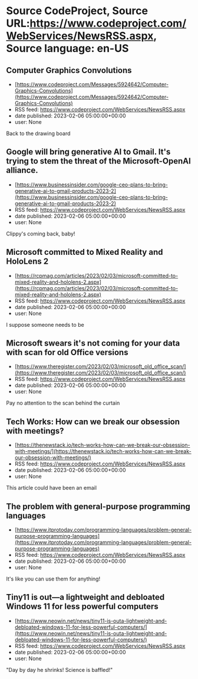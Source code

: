 # Source CodeProject, Source URL:https://www.codeproject.com/WebServices/NewsRSS.aspx, Source language: en-US

## Computer Graphics Convolutions
 - [https://www.codeproject.com/Messages/5924642/Computer-Graphics-Convolutions](https://www.codeproject.com/Messages/5924642/Computer-Graphics-Convolutions)
 - RSS feed: https://www.codeproject.com/WebServices/NewsRSS.aspx
 - date published: 2023-02-06 05:00:00+00:00
 - user: None

Back to the drawing board

## Google will bring generative AI to Gmail. It's trying to stem the threat of the Microsoft-OpenAI alliance.
 - [https://www.businessinsider.com/google-ceo-plans-to-bring-generative-ai-to-gmail-products-2023-2](https://www.businessinsider.com/google-ceo-plans-to-bring-generative-ai-to-gmail-products-2023-2)
 - RSS feed: https://www.codeproject.com/WebServices/NewsRSS.aspx
 - date published: 2023-02-06 05:00:00+00:00
 - user: None

Clippy's coming back, baby!

## Microsoft committed to Mixed Reality and HoloLens 2
 - [https://rcpmag.com/articles/2023/02/03/microsoft-committed-to-mixed-reality-and-hololens-2.aspx](https://rcpmag.com/articles/2023/02/03/microsoft-committed-to-mixed-reality-and-hololens-2.aspx)
 - RSS feed: https://www.codeproject.com/WebServices/NewsRSS.aspx
 - date published: 2023-02-06 05:00:00+00:00
 - user: None

I suppose someone needs to be

## Microsoft swears it's not coming for your data with scan for old Office versions
 - [https://www.theregister.com/2023/02/03/microsoft_old_office_scan/](https://www.theregister.com/2023/02/03/microsoft_old_office_scan/)
 - RSS feed: https://www.codeproject.com/WebServices/NewsRSS.aspx
 - date published: 2023-02-06 05:00:00+00:00
 - user: None

Pay no attention to the scan behind the curtain

## Tech Works: How can we break our obsession with meetings?
 - [https://thenewstack.io/tech-works-how-can-we-break-our-obsession-with-meetings/](https://thenewstack.io/tech-works-how-can-we-break-our-obsession-with-meetings/)
 - RSS feed: https://www.codeproject.com/WebServices/NewsRSS.aspx
 - date published: 2023-02-06 05:00:00+00:00
 - user: None

This article could have been an email

## The problem with general-purpose programming languages
 - [https://www.itprotoday.com/programming-languages/problem-general-purpose-programming-languages](https://www.itprotoday.com/programming-languages/problem-general-purpose-programming-languages)
 - RSS feed: https://www.codeproject.com/WebServices/NewsRSS.aspx
 - date published: 2023-02-06 05:00:00+00:00
 - user: None

It's like you can use them for anything!

## Tiny11 is out—a lightweight and debloated Windows 11 for less powerful computers
 - [https://www.neowin.net/news/tiny11-is-outa-lightweight-and-debloated-windows-11-for-less-powerful-computers/](https://www.neowin.net/news/tiny11-is-outa-lightweight-and-debloated-windows-11-for-less-powerful-computers/)
 - RSS feed: https://www.codeproject.com/WebServices/NewsRSS.aspx
 - date published: 2023-02-06 05:00:00+00:00
 - user: None

"Day by day he shrinks! Science is baffled!"
